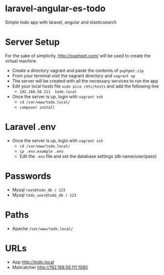 # laravel-angular-es-todo
Simple todo app with laravel, angular and elasticsearch

# Server Setup
For the sake of simplicity, http://puphpet.com/ will be used to create the virtual machine

- Create a directory vagrant and paste the contents of `puphpet.zip`
- From your terminal visit the vagrant directory and `vagrant up`
- The server will be created with all the necessary services to run the app
- Edit your local hosts file `sudo pico /etc/hosts` and add the following line
  - `192.168.56.111  todo.local`
- Once the server is up, login with `vagrant ssh`
  - `cd /var/www/todo.local/ `
  - `composer install`

# Laravel .env
- Once the server is up, login with `vagrant ssh`
  - `cd /var/www/todo.local/`
  - `cp .env.example .env`
  - Edit the `.env` file and set the database settings (db name/user/pass)

# Passwords
- Mysql `root@todo_db / 123`
- Mysql `todo_user@todo_db / 123`

# Paths
- Apache `/var/www/todo.local/`

# URLs
- App http://todo.local
- Mailcatcher http://192.168.56.111:1080